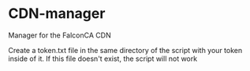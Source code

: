 # CDN-manager
Manager for the FalconCA CDN

Create a token.txt file in the same directory of the script with your token inside
of it. If this file doesn't exist, the script will not work
